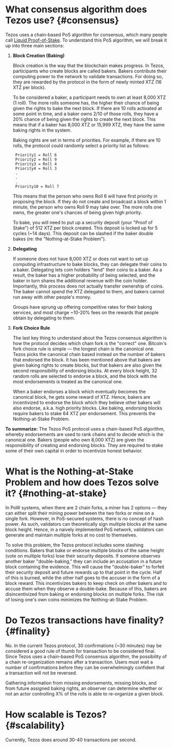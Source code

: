 # What consensus algorithm does Tezos use? {#consensus}

Tezos uses a chain-based PoS algorithm for consensus, which many people call [Liquid Proof-of-Stake](https://medium.com/tezos/liquid-proof-of-stake-aec2f7ef1da7). To understand this PoS algorithm, we will break it up into three main sections:

1. **Block Creation (Baking)**

    Block creation is the way that the blockchain makes progress. In Tezos, participants who create blocks are called bakers. Bakers contribute their computing power to the network to validate transactions. For doing so, they are rewarded by the protocol in the form of newly minted XTZ (16 XTZ per block). 

    To be considered a baker, a participant needs to own at least 8,000 XTZ (1 roll). The more rolls someone has, the higher their chance of  being given the rights to bake the next block. If there are 10 rolls activated at some point in time, and a baker owns 2/10 of those rolls, they have a 20% chance of being given the rights to create the next block. This means that if a baker has 8,000 XTZ or 15,999 XTZ, they have the same baking rights in the system.  

    Baking rights are set in terms of priorities. For example, if there are 10 rolls, the protocol could randomly select a priority list as follows:

        Priority1 = Roll 6 
        Priority2 = Roll 9
        Priority3 = Roll 4
        Priority4 = Roll 3
        .
        .
        .
        Priority10 = Roll 7  

    This means that the person who owns Roll 6 will have first priority in proposing the block. If they do not create and broadcast a block within 1 minute, the person who owns Roll 9 may take over. The more rolls one owns, the greater one's chances of being given high priority. 

    To bake, you will need to put up a security deposit (your "Proof of Stake") of 512 XTZ per block created. This deposit is locked up for 5 cycles (~14 days). This deposit can be slashed if the baker double bakes (re: the "Nothing-at-Stake Problem"). 

2. **Delegating**

    If someone does not have 8,000 XTZ or does not want to set up computing infrastructure to bake blocks, they can delegate their coins to a baker. Delegating lets coin holders "lend" their coins to a baker. As a result, the baker has a higher probability of being selected, and the baker in turn shares the additional revenue with the coin holder. Importantly, this process does not actually transfer ownership of coins. The baker cannot spend the XTZ delegated to them, and bakers cannot run away with other people's money. 

    Groups have sprung up offering competitive rates for their baking services, and most charge ~10-20% fees on the rewards that people obtain by delegating to them.

3. **Fork Choice Rule**

    The last key thing to understand about the Tezos consensus algorithm is how the protocol decides which chain fork is the "correct" one. Bitcoin's fork choice rule is simple — the longest chain is the canonical one. Tezos picks the canonical chain based instead on the number of bakers that endorsed the block. It has been mentioned above that bakers are given baking rights to create blocks, but that bakers are also given the second responsibility of endorsing blocks. At every block height, 32 random rolls are selected to endorse a block, and the block with the most endorsements is treated as the canonical one. 

    When a baker endorses a block which eventually becomes the canonical block, he gets some reward of XTZ. Hence, bakers are incentivized to endorse the block which they believe other bakers will also endorse, a.k.a. high priority blocks. Like baking, endorsing blocks require bakers to stake 64 XTZ per endorsement. This prevents the Nothing-at-Stake Problem.  

**To summarize:** The Tezos PoS protocol uses a chain-based PoS algorithm, whereby endorsements are used to rank chains and to decide which is the canonical one. Bakers (people who own 8,000 XTZ) are given the responsibility of creating and endorsing blocks. They are required to stake some of their own capital in order to incentivize honest behavior.  

# What is the Nothing-at-Stake Problem and how does Tezos solve it? {#nothing-at-stake}

In PoW systems, when there are 2 chain forks, a miner has 2 options — they can either split their mining power between the two forks or mine on a single fork. However, in PoS-secured systems, there is no concept of hash power. As such, validators can theoretically sign multiple blocks at the same block height. Hence, in a naively implemented PoS network, validators can generate and maintain multiple forks at no cost to themselves.

To solve this problem, the Tezos protocol includes some slashing conditions. Bakers that bake or endorse multiple blocks of the same height (vote on multiple forks) lose their security deposits. If someone observes another baker "double-baking," they can include an accusation in a future block containing the evidence. This will cause the "double-baker" to forfeit their security deposit and future rewards up to that point in the cycle. Half of this is burned, while the other half goes to the accuser in the form of a block reward. This incentivizes bakers to keep check on other bakers and to accuse them when they observe a double-bake. Because of this, bakers are disincentivized from baking or endorsing blocks on multiple forks. The risk of losing one's own coins minimizes the Nothing-at-Stake Problem.

# Do Tezos transactions have finality? {#finality}

No. In the current Tezos protocol, 30 confirmations (~30 minutes) may be considered a good rule of thumb for transaction to be considered final. Since Tezos uses a chain-based PoS consensus algorithm, the possibility of a chain re-organization remains after a transaction. Users must wait a number of confirmations before they can be overwhelmingly confident that a transaction will not be reversed.

Gathering information from missing endorsements, missing blocks, and from future assigned baking rights, an observer can determine whether or not an actor controlling X% of the rolls is able to re-organize a given block.

# How scalable is Tezos? {#scalability}

Currently, Tezos does around 30-40 transactions per second.